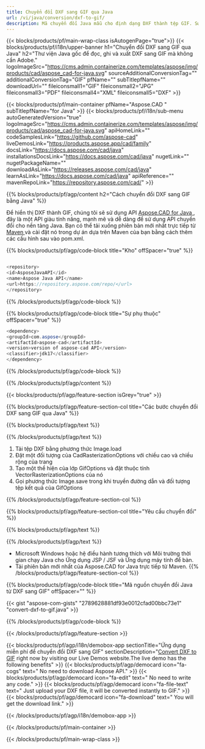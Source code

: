 ```yaml
---
title: Chuyển đổi DXF sang GIF qua Java 
url: /vi/java/conversion/dxf-to-gif/ 
description: Mã chuyển đổi Java mẫu cho định dạng DXF thành tệp GIF. Sử dụng mã ví dụ này để chuyển đổi DXF thành GIF trong bất kỳ ứng dụng Java Web hoặc Máy tính để bàn nào.
---
```


{{< blocks/products/pf/main-wrap-class isAutogenPage="true">}}
{{< blocks/products/pf/i18n/upper-banner h1="Chuyển đổi DXF sang GIF qua Java" h2="Thư viện Java gốc để đọc, ghi và xuất DXF sang GIF mà không cần Adobe." logoImageSrc="https://cms.admin.containerize.com/templates/aspose/img/products/cad/aspose_cad-for-java.svg" sourceAdditionalConversionTag="" additionalConversionTag="GIF" pfName="" subTitlepfName="" downloadUrl="" fileiconsmall1="GIF" fileiconsmall2="JPG" fileiconsmall3="PDF" fileiconsmall4="XML" fileiconsmall5="DXF" >}}

{{< blocks/products/pf/main-container pfName="Aspose.CAD " subTitlepfName="for Java" >}}
{{< blocks/products/pf/i18n/sub-menu autoGeneratedVersion="true" logoImageSrc="https://cms.admin.containerize.com/templates/aspose/img/products/cad/aspose_cad-for-java.svg" apiHomeLink="" codeSamplesLink="https://github.com/aspose-cad" liveDemosLink="https://products.aspose.app/cad/family" docsLink="https://docs.aspose.com/cad/java" installationsDocsLink="https://docs.aspose.com/cad/java" nugetLink="" nugetPackageName="" downloadAsLink="https://releases.aspose.com/cad/java" learnAsLink="https://docs.aspose.com/cad/java" apiReference="" mavenRepoLink="https://repository.aspose.com/cad/" >}}

{{% blocks/products/pf/agp/content h2="Cách chuyển đổi DXF sang GIF bằng Java" %}}

Để hiển thị DXF thành GIF, chúng tôi sẽ sử dụng API <a href=https://products.aspose.com/cad/java> Aspose.CAD for Java </a>, đây là một API giàu tính năng, mạnh mẽ và dễ dàng để sử dụng API chuyển đổi cho nền tảng Java. Bạn có thể tải xuống phiên bản mới nhất trực tiếp từ <a href=https://repository.aspose.com/cad/> Maven </a> và cài đặt nó trong dự án dựa trên Maven của bạn bằng cách thêm các cấu hình sau vào pom.xml.

{{% blocks/products/pf/agp/code-block title="Kho" offSpacer="true" %}}

```cs

<repository>
<id>AsposeJavaAPI</id>
<name>Aspose Java API</name>
<url>https://repository.aspose.com/repo/</url>
</repository>

```

{{% /blocks/products/pf/agp/code-block %}}

{{% blocks/products/pf/agp/code-block title="Sự phụ thuộc" offSpacer="true" %}}

```cs
<dependency>
<groupId>com.aspose</groupId>
<artifactId>aspose-cad</artifactId>
<version>version of aspose-cad API</version>
<classifier>jdk17</classifier>
</dependency>

```

{{% /blocks/products/pf/agp/code-block %}}

{{% /blocks/products/pf/agp/content %}}

{{< blocks/products/pf/agp/feature-section isGrey="true" >}}

{{% blocks/products/pf/agp/feature-section-col title="Các bước chuyển đổi DXF sang GIF qua Java" %}}

{{% blocks/products/pf/agp/text %}}

{{% /blocks/products/pf/agp/text %}}

1. Tải tệp DXF bằng phương thức Image.load
1. Đặt một đối tượng của CadRasterizationOptions với chiều cao và chiều rộng của trang
1. Tạo một thể hiện của lớp GifOptions và đặt thuộc tính VectorRasterizationOptions của nó
1. Gọi phương thức Image.save trong khi truyền đường dẫn và đối tượng tệp kết quả của GifOptions

{{% /blocks/products/pf/agp/feature-section-col %}}

{{% blocks/products/pf/agp/feature-section-col title="Yêu cầu chuyển đổi" %}}

{{% blocks/products/pf/agp/text %}}

{{% /blocks/products/pf/agp/text %}}
- Microsoft Windows hoặc hệ điều hành tương thích với Môi trường thời gian chạy Java cho Ứng dụng JSP / JSF và Ứng dụng máy tính để bàn.
- Tải phiên bản mới nhất của Aspose.CAD for Java trực tiếp từ Maven.
{{% /blocks/products/pf/agp/feature-section-col %}}

{{% blocks/products/pf/agp/code-block title="Mã nguồn chuyển đổi Java từ DXF sang GIF" offSpacer="" %}}

{{< gist "aspose-com-gists" "2789628881df93e0012cfad00bbc73e1" "convert-dxf-to-gif.java" >}}

{{% /blocks/products/pf/agp/code-block %}}

{{< /blocks/products/pf/agp/feature-section >}}

<!-- aboutfile Starts -->

{{< blocks/products/pf/agp/i18n/demobox-app sectionTitle="Ứng dụng miễn phí để chuyển đổi DXF sang GIF" sectionDescription="[Convert DXF to GIF](https://products.aspose.app/cad/conversion/dxf-to-gif) right now by visiting our Live Demos website.The live demo has the following benefits" >}}
        {{< blocks/products/pf/agp/democard icon="fa-cogs" text=" No need to download Aspose API." >}}
        {{< blocks/products/pf/agp/democard icon="fa-edit" text=" No need to write any code." >}}
        {{< blocks/products/pf/agp/democard icon="fa-file-text" text=" Just upload your DXF file, it will be converted instantly to GIF." >}}
        {{< blocks/products/pf/agp/democard icon="fa-download" text=" You will get the download link." >}}

   
{{< /blocks/products/pf/agp/i18n/demobox-app >}}

<!-- aboutfile Ends -->

{{< /blocks/products/pf/main-container >}}
    
{{< /blocks/products/pf/main-wrap-class >}}